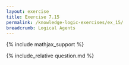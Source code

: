 ```yaml
---
layout: exercise
title: Exercise 7.15
permalink: /knowledge-logic-exercises/ex_15/
breadcrumb: Logical Agents
---
```


{% include mathjax_support %}

<div><i class="arrow-up loader" data-chapter="knowledge-logic-exercises" data-exercise="ex_15" data-rating="0"></i></div>
{% include_relative question.md %}
